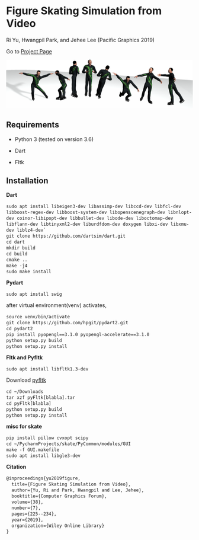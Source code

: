 # Figure Skating Simulation from Video


Ri Yu, Hwangpil Park, and Jehee Lee (Pacific Graphics 2019)

Go to [Project Page](http://mrl.snu.ac.kr/research/ProjectSkate/skate.htm)

![Alt text](figures/teaser_wide.png)


## Requirements 

* Python 3 (tested on version 3.6)

* Dart

* Fltk

## Installation

**Dart**

    sudo apt install libeigen3-dev libassimp-dev libccd-dev libfcl-dev libboost-regex-dev libboost-system-dev libopenscenegraph-dev libnlopt-dev coinor-libipopt-dev libbullet-dev libode-dev liboctomap-dev libflann-dev libtinyxml2-dev liburdfdom-dev doxygen libxi-dev libxmu-dev liblz4-dev`
    git clone https://github.com/dartsim/dart.git
    cd dart
    mkdir build
    cd build
    cmake ..
    make -j4
    sudo make install
  

**Pydart**

    sudo apt install swig

after virtual environment(venv) activates,

    source venv/bin/activate
    git clone https://github.com/hpgit/pydart2.git
    cd pydart2
    pip install pyopengl==3.1.0 pyopengl-accelerate==3.1.0
    python setup.py build
    python setup.py install


**Fltk and Pyfltk**

    sudo apt install libfltk1.3-dev

Download [pyfltk](https://sourceforge.net/projects/pyfltk/files/latest/download)

    cd ~/Downloads
    tar xzf pyFltk[blabla].tar
    cd pyFltk[blabla]
    python setup.py build
    python setup.py install


**misc for skate**

    pip install pillow cvxopt scipy
    cd ~/PycharmProjects/skate/PyCommon/modules/GUI
    make -f GUI.makefile
    sudo apt install libgle3-dev

<!--
**How to install control**

    sudo apt-get install python3-tk
    pip install control

**How to install slycot**

    sudo apt-get install gfortran liblapack-dev
    pip install slycot -->
    
**Citation**

    @inproceedings{yu2019figure,
      title={Figure Skating Simulation from Video},
      author={Yu, Ri and Park, Hwangpil and Lee, Jehee},
      booktitle={Computer Graphics Forum},
      volume={38},
      number={7},
      pages={225--234},
      year={2019},
      organization={Wiley Online Library}
    }
    
